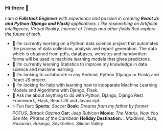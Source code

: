 ### Hi there 👋

_I am a **Fullstack Engineer** with experience and passion in 
creating **React Js and Python (Django and Flask)** applications._
_I like researching on Artificial Intelligence, Virtual Reality, Internet of Things and other fields that explore the future of tech._
- 🔭 I’m currently working on a Python data science project that automates the process of
      data collection, analysis and report generation. The data which is obtained from pdfs, databases, websites and handwritten forms will be used in machine learning models that gives predictons.
- 🌱 I’m currently learning Statistics to improve my knowledge in data science and machine learning.
- 👯 I’m looking to collaborate in any Android, Python (Django or Flask) and React JS project.
- 🤔 I’m looking for help with learning how to incoparate Machine Learning Models and Algorithms with Django, Flask.
- 💬 Ask me about anything to do with Python, Django, Django Rest Framework, Flask, React JS and Javascript.
- ⚡ Fun fact:
      **Sports:** _Soccer_
      **Book:** _Dreams from my father by former POTUS, Barack Obama_
      **Car:** _Jeep Rubicon_
      **Movie:** _The Matrix, Now You See Me, Pirates of the Carribean_
      **Holiday Destination:** : _Maldives, Ibiza, Havanna, Rusinga, Seychelles, Silicon Valley_
